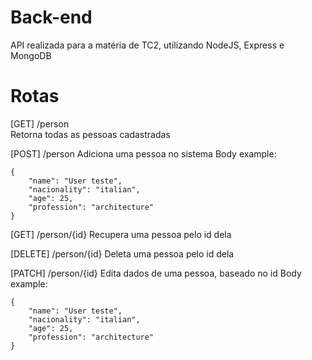 # Back-end

API realizada para a matéria de TC2, utilizando NodeJS, Express e MongoDB

# Rotas

[GET] /person <br>
Retorna todas as pessoas cadastradas

[POST] /person
Adiciona uma pessoa no sistema
Body example:
```
{
    "name": "User teste",
    "nacionality": "italian",
    "age": 25,
    "profession": "architecture"
}
```

[GET] /person/{id}
Recupera uma pessoa pelo id dela

[DELETE] /person/{id}
Deleta uma pessoa pelo id dela

[PATCH] /person/{id}
Edita dados de uma pessoa, baseado no id
Body example:
```
{
    "name": "User teste",
    "nacionality": "italian",
    "age": 25,
    "profession": "architecture"
}
```
